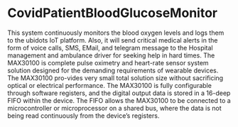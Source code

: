# CovidPatientBloodGlucoseMonitor
This system continuously monitors the blood oxygen levels and logs them to the ubidots IoT platform. 
Also, it will send critical medical alerts in the form of voice calls, SMS, EMail, and telegram message to the Hospital management and ambulance driver for seeking help in hard times.
The MAX30100 is complete pulse oximetry and heart-rate sensor system solution designed for the demanding requirements of wearable devices. The MAX30100 pro-vides very small total solution size without sacrificing optical or electrical performance. 
The MAX30100 is fully configurable through software registers, and the digital output data is stored in a 16-deep FIFO within the device. The FIFO allows the MAX30100 to be connected to a microcontroller or microprocessor on a shared bus, where the data is not being read continuously from the device’s registers.
